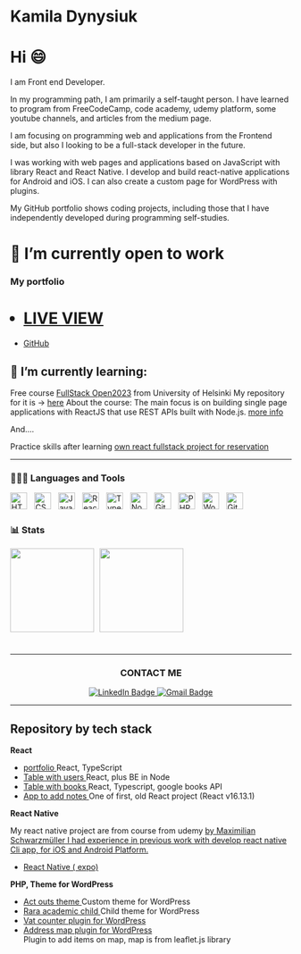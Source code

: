 # Kamila Dynysiuk

<div>
<h1>Hi 😄</h1>

I am Front end Developer.

In my programming path, I am primarily a self-taught person. I have learned to program from FreeCodeCamp, code academy, udemy platform, some youtube channels, and articles from the medium page.

I am focusing on programming web and applications from the Frontend side, but also I looking to be a full-stack developer in the future.

I was working with web pages and applications based on JavaScript with library React and React Native. I develop and build react-native applications for Android and iOS.
I can also create a custom page for WordPress with plugins.

My GitHub portfolio shows coding projects, including those that I have independently developed during programming self-studies.

</div>

# 🔭 I’m currently open to work

 <div>
 
 <h3>My portfolio </h3>

<ul>

# <li><a  href='https://kamiladyn.github.io/portfolio/' target="_blank">LIVE VIEW</a></li>

<li> <a href='https://github.com/KamilaDyn/portfolio' target="_blank">GitHub</a></li>
</ul>
</div>

## 🌱 I’m currently learning:

Free course <a href='https://fullstackopen.com/en/' target='_blank'>FullStack Open2023</a> from University of Helsinki
My repository for it is -> <a href='https://github.com/KamilaDyn/fullStackOpen-2023' target='_blank'>here</a>
About the course: The main focus is on building single page applications with ReactJS that use REST APIs built with Node.js. <a href='https://fullstackopen.com/en/about' target="_blank">more info</a>

And....

Practice skills after learning <a href='https://github.com/KamilaDyn/pet-clinic'>own react fullstack project for reservation</a>

---

### 👨🏻‍💻 Languages and Tools

<img align="left" alt="HTML" width="30px" style="padding-right:10px;" src="https://cdn.jsdelivr.net/gh/devicons/devicon/icons/html5/html5-plain.svg" />
<img align="left" alt="CSS" width="30px" style="padding-right:10px;" src="https://cdn.jsdelivr.net/gh/devicons/devicon/icons/css3/css3-plain.svg" />
<img align="left" alt="JavaScript" width="30px" style="padding-right:10px;" src="https://cdn.jsdelivr.net/gh/devicons/devicon/icons/javascript/javascript-plain.svg" />
<img align="left" alt="React" width="30px" style="padding-right:10px;" src="https://cdn.jsdelivr.net/gh/devicons/devicon/icons/react/react-original.svg" />
<img align="left" alt="TypeScript" width="30px" style="padding-right:10px;" src="https://cdn.jsdelivr.net/gh/devicons/devicon/icons/typescript/typescript-plain.svg" />
<img align="left" alt="NodeJS" width="30px" style="padding-right:10px;" src="https://cdn.jsdelivr.net/gh/devicons/devicon/icons/nodejs/nodejs-original.svg" />
<img align="left" alt="GitHub" width="30px" style="padding-right:10px;" src="https://cdn.jsdelivr.net/gh/devicons/devicon/icons/github/github-original.svg" />
<img align="left" alt="PHP" width="30px" style="padding-right:10px;" src="https://cdn.jsdelivr.net/gh/devicons/devicon/icons/php/php-original.svg" />
<img align="left" alt="WordPress" width="30px" style="padding-right:10px;" src="https://cdn.jsdelivr.net/gh/devicons/devicon/icons/wordpress/wordpress-original.svg" />
<img align="left" alt="Git" width="30px" style="padding-right:10px;" src="https://cdn.jsdelivr.net/gh/devicons/devicon/icons/git/git-original.svg" />
<br />

#

### 📊 Stats

<div style="display: flex; flex-direction: row;">
    <img class="img" height="150" style="padding-right:10px;" src="https://github-readme-stats.vercel.app/api?username=kamilaDyn&show_icons=true&hide=contribs&theme=radical" />
    <img class="img" height="150" src="https://github-readme-stats.vercel.app/api/top-langs/?username=kamilaDyn&layout=compact&theme=vision-friendly-dark" />
</div>

#

---

<div align='center'><h3>CONTACT ME</h3></div>
<div id="badges" align="center">
  <a href="https://www.linkedin.com/in/kamila-d-489849180/" target="_blank">
    <img src="https://img.shields.io/badge/LinkedIn-blue?style=for-the-badge&logo=linkedin&logoColor=white" alt="LinkedIn Badge"/>
  </a>
  <a href="mailto:kamila.dynysiuk@gmail.com">
    <img src="https://img.shields.io/badge/Mail-red?style=for-the-badge&logo=gmail&logoColor=white" alt="Gmail Badge"/>
  </a>
</div>

---

<div>

<h2>Repository by tech stack</h2>
<p><b>React</b></p>
<ul>
<li>
<a href='https://github.com/KamilaDyn/portfolio' target='_blank'>portfolio </a>React, TypeScript
</li>
<li>
<a href='https://github.com/KamilaDyn/customers-list-react' target='_blank'>Table with users </a>React, plus BE in Node
</li>
<li>
<a href='https://github.com/KamilaDyn/table-with-breadcrumb' target='_blank'>Table with books </a>React, Typescript, google books API
</li>

<li>
<a href='https://github.com/KamilaDyn/Travel-Notes' target='_blank'>App to add notes </a>One of first, old React project (React v16.13.1)
</li>
</ul>

<p><b>React Native</b></p>
My react native project are from course from udemy <a href='https://www.udemy.com/course/react-native-the-practical-guide/'> by Maximilian Schwarzmüller
I had experience in previous work with develop react native Cli app, for iOS and Android Platform.
<ul>
<li><a href='https://github.com/KamilaDyn/react-native-course' target='_blank'  rel="noopener" >React Native ( expo) </a> </li>
</ul>

<p><b>PHP, Theme for WordPress</b><p>
<ul>
<li>
<a href='https://github.com/KamilaDyn/act-outs-theme' target='_blank'>Act outs theme </a>Custom theme for WordPress
</li>
<li>
<a href='https://github.com/KamilaDyn/rara-academic-child' target='_blank'>Rara academic child </a>Child theme for WordPress
</li>
<li>
<a href='https://github.com/KamilaDyn/vat-counter-wp-plugin' target="_blank">Vat counter plugin for WordPress </a>
</li>
<li>
<a href='https://github.com/KamilaDyn/address-map-plugin-wp' target='_blank'>Address map plugin for WordPress </a>
</li> Plugin to add  items on map, map is from leaflet.js library
</ul>
</div>

<!--
**KamilaDyn/KamilaDyn** is a ✨ _special_ ✨ repository because its `README.md` (this file) appears on your GitHub profile.

Here are some ideas to get you started:

- 🔭 I’m currently working on ...
- 🌱 I’m currently learning ...
- 👯 I’m looking to collaborate on ...
- 🤔 I’m looking for help with ...
- 💬 Ask me about ...
- 📫 How to reach me: ...
- 😄 Pronouns: ...
- ⚡ Fun fact: ...
-->
